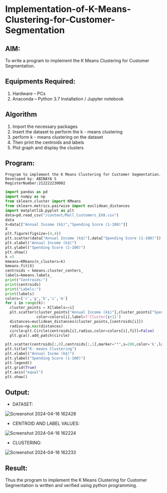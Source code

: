 # Implementation-of-K-Means-Clustering-for-Customer-Segmentation

## AIM:
To write a program to implement the K Means Clustering for Customer Segmentation.

## Equipments Required:
1. Hardware – PCs
2. Anaconda – Python 3.7 Installation / Jupyter notebook

## Algorithm
1. Import the necessary  packages 
2. Insert the dataset to perform the k - means clustering
3. perform k - means clustering on the dataset 
4. Then print the centroids and labels 
5. Plot graph and display the clusters 

## Program:
```
Program to implement the K Means Clustering for Customer Segmentation.
Developed by: ABINAYA S
RegisterNumber:212222230002
```
```python
import pandas as pd
import numpy as np
from sklearn.cluster import KMeans
from sklearn.metrics.pairwise import euclidean_distances
import matplotlib.pyplot as plt
data=pd.read_csv("/content/Mall_Customers_EX8.csv")
data
X=data[["Annual Income (k$)","Spending Score (1-100)"]]
X
plt.figure(figsize=(4,4))
plt.scatter(data["Annual Income (k$)"],data["Spending Score (1-100)"])
plt.xlabel("Annual Income (k$)")
plt.ylabel("Spending Score (1-100)")
plt.show()
k =5
kmeans=KMeans(n_clusters=k)
kmeans.fit(X)
centroids = kmeans.cluster_centers_
labels=kmeans.labels_
print("Centroids:")
print(centroids)
print("Labels:")
print(labels)
colors=['r','g','b','c','m']
for i in range(k):
  cluster_points = X[labels==i]
  plt.scatter(cluster_points["Annual Income (k$)"],cluster_points["Spending Score (1-100)"],
              color=colors[i],label=f'Cluster{i+1}')
  distances=euclidean_distances(cluster_points,[centroids[i]])
  radius=np.max(distances)
  circle=plt.Circle(centroids[i],radius,color=colors[i],fill=False)
  plt.gca().add_patch(circle)

plt.scatter(centroids[:,0],centroids[:,1],marker="*",s=200,color='k',label='Centroids')
plt.title("K- means Clustering")
plt.xlabel("Annual Incme (k$)")
plt.ylabel("Spending Score (1-100)")
plt.legend()
plt.grid(True)
plt.axis("equal")
plt.show()
```
## Output:
- DATASET:

![Screenshot 2024-04-16 162428](https://github.com/abinayasangeetha/Implementation-of-K-Means-Clustering-for-Customer-Segmentation/assets/119393675/1891e1a2-ac5f-400d-b705-d8b8eb334c85)

- CENTROID AND LABEL VALUES:

![Screenshot 2024-04-16 162224](https://github.com/abinayasangeetha/Implementation-of-K-Means-Clustering-for-Customer-Segmentation/assets/119393675/bed2bdd2-5195-4cb7-8acf-633ddc2e61ff)

- CLUSTERING:

![Screenshot 2024-04-16 162233](https://github.com/abinayasangeetha/Implementation-of-K-Means-Clustering-for-Customer-Segmentation/assets/119393675/f5a8a76e-5011-4c49-9655-44e86d2fdc06)

## Result:
Thus the program to implement the K Means Clustering for Customer Segmentation is written and verified using python programming.
